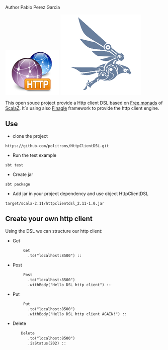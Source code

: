 Author  Pablo Perez Garcia

![My image](src/main/resources/img/http-icon.png) ![My image](src/main/resources/img/finagle.png)


This open souce project provide a Http client DSL based on [Free monads](http://eed3si9n.com/learning-scalaz/Free+Monad.html) of [ScalaZ](https://github.com/scalaz/scalaz).
It´s using also [Finagle](https://twitter.github.io/finagle/) framework to provide the http client engine.

## Use

* clone the project
```
https://github.com/politrons/HttpClientDSL.git

```
* Run the test example
```
sbt test

```
* Create jar
```
sbt package

```
* Add jar in your project dependency and use object HttpClientDSL
```
target/scala-2.11/httpclientdsl_2.11-1.0.jar

```

## Create your own http client

Using the DSL we can structure our http client:

* Get

```
        Get
          .to("localhost:8500") ::
```
* Post

```
        Post
          .to("localhost:8500")
          .withBody("Hello DSL http client") ::
```

* Put

```
        Put
          .to("localhost:8500")
          .withBody("Hello DSL http client AGAIN!") ::
```

* Delete

```
       Delete
          .to("localhost:8500")
          .isStatus(202) ::
```







